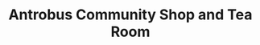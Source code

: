 ---
title: "Antrobus Community Shop and Tea Room"
url: /antrobus/antrobus-community-shop-and-tea-room/
shop: convenience
---